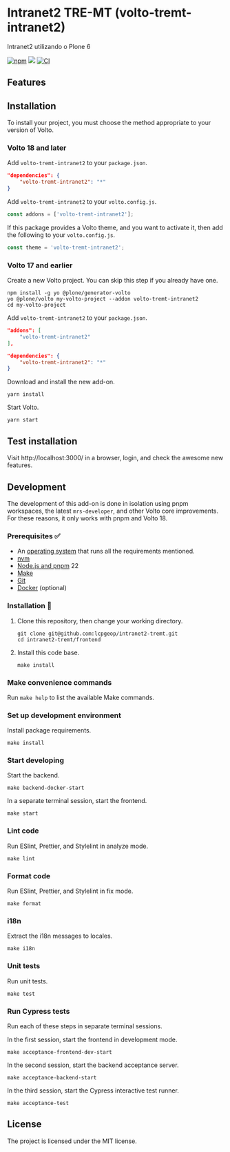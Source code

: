 # Intranet2 TRE-MT (volto-tremt-intranet2)

Intranet2 utilizando o Plone 6

[![npm](https://img.shields.io/npm/v/volto-tremt-intranet2)](https://www.npmjs.com/package/volto-tremt-intranet2)
[![](https://img.shields.io/badge/-Storybook-ff4785?logo=Storybook&logoColor=white&style=flat-square)](https://lcpgeop.github.io/volto-tremt-intranet2/)
[![CI](https://github.com/lcpgeop/intranet2-tremt/actions/workflows/main.yml/badge.svg)](https://github.com/lcpgeop/intranet2-tremt/actions/workflows/main.yml)


## Features

<!-- List your awesome features here -->

## Installation

To install your project, you must choose the method appropriate to your version of Volto.


### Volto 18 and later

Add `volto-tremt-intranet2` to your `package.json`.

```json
"dependencies": {
    "volto-tremt-intranet2": "*"
}
```

Add `volto-tremt-intranet2` to your `volto.config.js`.

```javascript
const addons = ['volto-tremt-intranet2'];
```

If this package provides a Volto theme, and you want to activate it, then add the following to your `volto.config.js`.

```javascript
const theme = 'volto-tremt-intranet2';
```

### Volto 17 and earlier

Create a new Volto project.
You can skip this step if you already have one.

```
npm install -g yo @plone/generator-volto
yo @plone/volto my-volto-project --addon volto-tremt-intranet2
cd my-volto-project
```

Add `volto-tremt-intranet2` to your `package.json`.

```JSON
"addons": [
    "volto-tremt-intranet2"
],

"dependencies": {
    "volto-tremt-intranet2": "*"
}
```

Download and install the new add-on.

```
yarn install
```

Start Volto.

```
yarn start
```

## Test installation

Visit http://localhost:3000/ in a browser, login, and check the awesome new features.


## Development

The development of this add-on is done in isolation using pnpm workspaces, the latest `mrs-developer`, and other Volto core improvements.
For these reasons, it only works with pnpm and Volto 18.


### Prerequisites ✅

-   An [operating system](https://6.docs.plone.org/install/create-project-cookieplone.html#prerequisites-for-installation) that runs all the requirements mentioned.
-   [nvm](https://6.docs.plone.org/install/create-project-cookieplone.html#nvm)
-   [Node.js and pnpm](https://6.docs.plone.org/install/create-project.html#node-js) 22
-   [Make](https://6.docs.plone.org/install/create-project-cookieplone.html#make)
-   [Git](https://6.docs.plone.org/install/create-project-cookieplone.html#git)
-   [Docker](https://docs.docker.com/get-started/get-docker/) (optional)

### Installation 🔧

1.  Clone this repository, then change your working directory.

    ```shell
    git clone git@github.com:lcpgeop/intranet2-tremt.git
    cd intranet2-tremt/frontend
    ```

2.  Install this code base.

    ```shell
    make install
    ```


### Make convenience commands

Run `make help` to list the available Make commands.


### Set up development environment

Install package requirements.

```shell
make install
```

### Start developing

Start the backend.

```shell
make backend-docker-start
```

In a separate terminal session, start the frontend.

```shell
make start
```

### Lint code

Run ESlint, Prettier, and Stylelint in analyze mode.

```shell
make lint
```

### Format code

Run ESlint, Prettier, and Stylelint in fix mode.

```shell
make format
```

### i18n

Extract the i18n messages to locales.

```shell
make i18n
```

### Unit tests

Run unit tests.

```shell
make test
```

### Run Cypress tests

Run each of these steps in separate terminal sessions.

In the first session, start the frontend in development mode.

```shell
make acceptance-frontend-dev-start
```

In the second session, start the backend acceptance server.

```shell
make acceptance-backend-start
```

In the third session, start the Cypress interactive test runner.

```shell
make acceptance-test
```

## License

The project is licensed under the MIT license.
